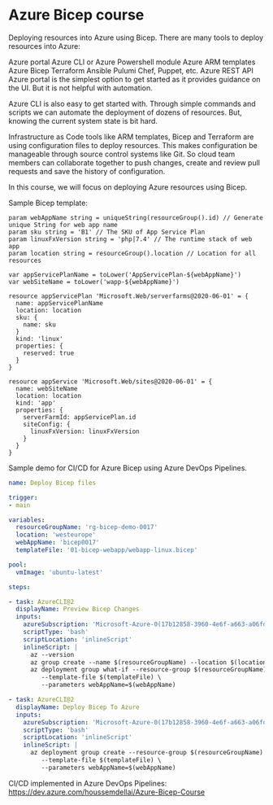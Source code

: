 # Azure Bicep course

Deploying resources into Azure using Bicep.
There are many tools to deploy resources into Azure:

Azure portal
Azure CLI or Azure Powershell module
Azure ARM templates
Azure Bicep
Terraform
Ansible
Pulumi
Chef, Puppet, etc.
Azure REST API
Azure portal is the simplest option to get started as it provides guidance on the UI. But it is not helpful with automation.

Azure CLI is also easy to get started with. Through simple commands and scripts we can automate the deployment of dozens of resources. But, knowing the current system state is bit hard.

Infrastructure as Code tools like ARM templates, Bicep and Terraform are using configuration files to deploy resources. This makes configuration be manageable through source control systems like Git. So cloud team members can collaborate together to push changes, create and review pull requests and save the history of configuration.

In this course, we will focus on deploying Azure resources using Bicep.

Sample Bicep template:

```bicep
param webAppName string = uniqueString(resourceGroup().id) // Generate unique String for web app name
param sku string = 'B1' // The SKU of App Service Plan
param linuxFxVersion string = 'php|7.4' // The runtime stack of web app
param location string = resourceGroup().location // Location for all resources

var appServicePlanName = toLower('AppServicePlan-${webAppName}')
var webSiteName = toLower('wapp-${webAppName}')

resource appServicePlan 'Microsoft.Web/serverfarms@2020-06-01' = {
  name: appServicePlanName
  location: location
  sku: {
    name: sku
  }
  kind: 'linux'
  properties: {
    reserved: true
  }
}

resource appService 'Microsoft.Web/sites@2020-06-01' = {
  name: webSiteName
  location: location
  kind: 'app'
  properties: {
    serverFarmId: appServicePlan.id
    siteConfig: {
      linuxFxVersion: linuxFxVersion
    }
  }
}
```
Sample demo for CI/CD for Azure Bicep using Azure DevOps Pipelines.

```yaml
name: Deploy Bicep files

trigger:
- main

variables:
  resourceGroupName: 'rg-bicep-demo-0017'
  location: 'westeurope'
  webAppName: 'bicep0017'
  templateFile: '01-bicep-webapp/webapp-linux.bicep'

pool:
  vmImage: 'ubuntu-latest'

steps:

- task: AzureCLI@2
  displayName: Preview Bicep Changes
  inputs:
    azureSubscription: 'Microsoft-Azure-0(17b12858-3960-4e6f-a663-a06fdae23428)'
    scriptType: 'bash'
    scriptLocation: 'inlineScript'
    inlineScript: |
      az --version
      az group create --name $(resourceGroupName) --location $(location)
      az deployment group what-if --resource-group $(resourceGroupName) \
         --template-file $(templateFile) \
         --parameters webAppName=$(webAppName)

- task: AzureCLI@2
  displayName: Deploy Bicep To Azure
  inputs:
    azureSubscription: 'Microsoft-Azure-0(17b12858-3960-4e6f-a663-a06fdae23428)'
    scriptType: 'bash'
    scriptLocation: 'inlineScript'
    inlineScript: |
      az deployment group create --resource-group $(resourceGroupName) \
         --template-file $(templateFile) \
         --parameters webAppName=$(webAppName)
```

CI/CD implemented in Azure DevOps Pipelines: https://dev.azure.com/houssemdellai/Azure-Bicep-Course
